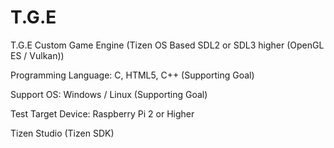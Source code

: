 # T.G.E
T.G.E Custom Game Engine (Tizen OS Based SDL2 or SDL3 higher (OpenGL ES / Vulkan))

Programming Language: C, HTML5, C++ (Supporting Goal)

Support OS: Windows / Linux (Supporting Goal)

Test Target Device: Raspberry Pi 2 or Higher

Tizen Studio (Tizen SDK)
